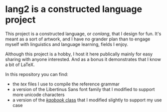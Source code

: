# lang2 is a constructed language project

This project is a constructed language, or *conlang*, that I design for fun. It's meant as a sort of artwork, and I have no grander plan than to engage myself with linguistics and language learning, fields I enjoy.

Although this project is a hobby, I host it here publically mainly for easy sharing with anyone interested. And as a bonus it demonstrates that I know a bit of LaTeX.

In this repository you can find:
- the *tex* files I use to compile the reference grammar
- a version of the Libertinus Sans font family that I modified to support more unicode characters
- a version of the [_kaobook_ class](https://github.com/fmarotta/kaobook) that I modified slightly to support my use case
